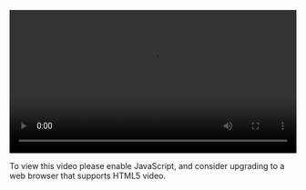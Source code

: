 <video controls="" style="width: 100%; display: block;"><source src="http://o86bpj665.bkt.clouddn.com/http-with-peter/3-request.mp4" type="video/mp4"><p>To view this video please enable JavaScript, and consider upgrading to a web browser that supports HTML5 video.</p></video>
